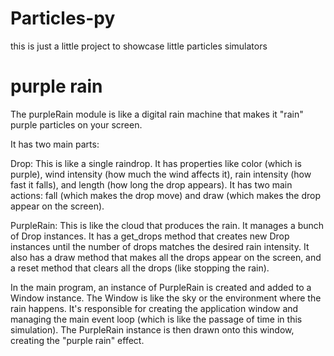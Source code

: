 # Particles-py
this is just a little project to showcase little particles simulators

# purple rain
The purpleRain module is like a digital rain machine that makes it "rain" purple particles on your screen.

It has two main parts:

Drop: This is like a single raindrop. It has properties like color (which is purple), wind intensity (how much the wind affects it), rain intensity (how fast it falls), and length (how long the drop appears). It has two main actions: fall (which makes the drop move) and draw (which makes the drop appear on the screen).

PurpleRain: This is like the cloud that produces the rain. It manages a bunch of Drop instances. It has a get_drops method that creates new Drop instances until the number of drops matches the desired rain intensity. It also has a draw method that makes all the drops appear on the screen, and a reset method that clears all the drops (like stopping the rain).

In the main program, an instance of PurpleRain is created and added to a Window instance. The Window is like the sky or the environment where the rain happens. It's responsible for creating the application window and managing the main event loop (which is like the passage of time in this simulation). The PurpleRain instance is then drawn onto this window, creating the "purple rain" effect.